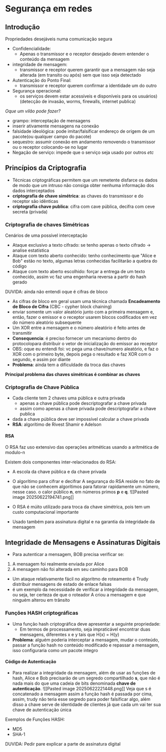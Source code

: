 # Segurança em redes

## Introdução

Propriedades desejáveis numa comunicação segura

- Confidencialidade:
	- Apenas o transmissor e o receptor desejado devem entender o conteúdo da mensagem
- integridade de mensagem:
	- transmissor e receptor querem garantir que a mensagem não seja alterada (em transito ou após) sem que isso seja detectado
- Autenticação do Ponto Final:
	- transmissor e receptor querem confirmar a identidade um do outro
- Segurança operacional:
	- os serviços devem estar acessíveis e disponíveis para os usuários)(detecção de invasão, worms, firewalls, internet publica)

*Oque um vilão pode fazer?*

- grampo: interceptação de mensagens
- inserir ativamente mensagens na conexão
- falsidade ideológica: pode imitar/falsificar endereço de origem de um pacote(ou qualquer campo do pacote)
- sequestro: assumir conexão em andamento removendo o transmissor ou o receptor colocando-se no lugar
- Negação de serviço: impede que o serviço seja usado por outros
	*etc*

## Princípios da Criptografia

- Técnicas criptográficas permitem que um remetente disfarce os dados de modo que um intruso não consiga obter nenhuma informação dos dados interceptados
- **criptografia de chave simétrica**: as chaves do transmissor e do receptor são idênticas
- **criptografia chave publica**: cifra com cave pública, decifra com ceve secreta (privada)

### Criptografia de chaves Simétricas

Cenários de uma possível interceptação

- Ataque exclusivo a texto cifrado: se tenho apenas o texto cifrado -> analise estatística
- Ataque com texto aberto conhecido: tenho conhecimento que "Alice e Bob" estão no texto, algumas letras conhecidas facilitarão a quebra do código
- Ataque com texto aberto escolhido: forçar a entrega de um texto conhecido, assim vc faz uma engenharia reversa a partir do hash gerado

DUVIDA: ainda não entendi oque é cifras de bloco

- As cifras de bloco em geral usam uma técnica chamada **Encadeamento de Bloco de Cifra** (CBC - cypher block chaining)
- enviar somente um valor aleatório junto com a primeira mensagem e, então, fazer o emissor e o receptor usarem blocos codificados em vez do número aleatório subsequente
- Um XOR entre a mensagem e o número aleatório é feito antes de transmitir
- **Consequencia**: é preciso fornecer um mecanismo dentro do protocolopara distribuir o vetor de inicialização do emissor ao receptor
- OBS: oque eu entendi foi: vc pega uma chave/numero aleatório, e faz o XOR com o primeiro byte, depois pega o resultado e faz XOR com o segundo, e assim por diante
- **Problema**: ainda tem a dificuldade da troca das chaves

**Principal problema das chaves simétricas é combinar as chaves**

### Criptografia de Chave Pública

- Cada cliente tem 2 chaves uma pública e outra privada
	- apenas a chave pública pode descriptografar a chave privada
	- assim como apenas a chave privada pode descriptografar a chave publica
- dada a chave pública deve ser impossível calcular a chave privada 
- **RSA**: algorítimo de Rivest Shamir e Adelson

#### RSA

O RSA faz uso extensivo das operações aritméticas usando a aritmética de modulo-n

Existem dois componentes inter-relacionados do RSA:

- A escola da chave pública e da chave privada
- O algorítimo para cifrar e decifrar
A segurança do RSA reside no fato de que não se conhecem algorítimos para fatorar rapidamente um número, nesse caso. o calor público **n**, em números primos **p** e **q**.
![[Pasted image 20250622194741.png]]

- O RSA é múito utilizado para troca da chave simétrica, pois tem um custo computacional importante
- Usado também para assinatura digital e na garantia da integridade da mensagem

## Integridade de Mensagens e Assinaturas Digitais


- Para autenticar a mensagem, BOB precisa verificar se:
 1. A mensagem foi realmente enviada por Alice
 2. A mensagem não foi alterada em seu caminho para BOB
- Um ataque relativamente fácil no algoritmo de roteamento é Trudy distribuir mensagens de estado de enlace falsas
- é um exemplo da necessidade de verificar a integridade da mensagem, ou seja, ter certeza de que o roteador A criou a mensagem e que ninguém alterou em trânsito

### Funções HASH criptográficas

- Uma função hash criptográfica deve apresentar a seguinte propriedade:
	- Em termos de processamento, seja impraticável encontrar duas mensagens, diferentes x e y tais que H(x) = H(y)
- **Problema**: alguém poderia interceptar a mensagem, mudar o conteúdo, passar a função hash no conteúdo modificado e repassar a mensagem, isso configuraria como um pacote integro
#### Código de Autenticação

- Para realizar a integridade da mensagem, além de usar as funções de hash, Alice e Bob precisarão de um segredo compartilhado **s**, que não é nada mais do que uma cadeia de bits denominada **chave de autenticação**.
![[Pasted image 20250622221448.png]]
Veja que s é concatenado a mensagem assim a função hash é passada por cima, assim, trudy não teria esse segredo para poder falsificar algo, além disso a chave serve de identidade de clientes já que cada um vai ter sua chave de autenticação única

Exemplos de Funções HASH:
- MD5
- SHA-1

DUVIDA: Pedir pare explicar a parte de assinatura digital 
